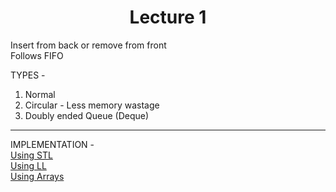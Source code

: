 # <center> Lecture 1

Insert from back or remove from front  
Follows FIFO

TYPES - 
1. Normal 
2. Circular - Less memory wastage
3. Doubly ended Queue (Deque)

---

IMPLEMENTATION -  
[Using STL](/14%20Queue/1_0_STL.c++)  
[Using LL](/14%20Queue/1_1_QueueUsingLL.c++)  
[Using Arrays](/14%20Queue/1_2_QueueUsingArray.c++)